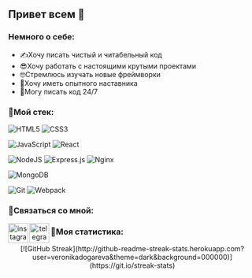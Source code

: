 ## Привет всем 👋
### Немного о себе:
- ✍Хочу писать чистый и читабельный код
- 😎Хочу работать с настоящими крутыми проектами
- 🤓Стремлюсь изучать новые фреймворки
- 👵Хочу иметь опытного наставника
- 👻Могу писать код 24/7
### 🔨Мой стек:
![HTML5](https://img.shields.io/badge/html5-%23E34F26.svg?style=for-the-badge&logo=html5&logoColor=white)
![CSS3](https://img.shields.io/badge/css3-%231572B6.svg?style=for-the-badge&logo=css3&logoColor=white)

![JavaScript](https://img.shields.io/badge/javascript-%23323330.svg?style=for-the-badge&logo=javascript&logoColor=%23F7DF1E)
![React](https://img.shields.io/badge/react-%2320232a.svg?style=for-the-badge&logo=react&logoColor=%2361DAFB)

![NodeJS](https://img.shields.io/badge/node.js-6DA55F?style=for-the-badge&logo=node.js&logoColor=white)
![Express.js](https://img.shields.io/badge/express.js-%23404d59.svg?style=for-the-badge&logo=express&logoColor=%2361DAFB)
![Nginx](https://img.shields.io/badge/nginx-%23009639.svg?style=for-the-badge&logo=nginx&logoColor=white)

![MongoDB](https://img.shields.io/badge/MongoDB-%234ea94b.svg?style=for-the-badge&logo=mongodb&logoColor=white)

![Git](https://img.shields.io/badge/git-%23F05033.svg?style=for-the-badge&logo=git&logoColor=white)
![Webpack](https://img.shields.io/badge/webpack-%238DD6F9.svg?style=for-the-badge&logo=webpack&logoColor=black)
<h3 align="left">🤙Связаться со мной:</h3>

<p align="center">
	<a href="https://www.instagram.com/veronikacumberbatch/" target="_blank"">
		<img align="left" src="https://w7.pngwing.com/pngs/822/208/png-transparent-instagram-application-icon-social-media-logo-symbol-insta-text-monochrome-social-media-marketing-thumbnail.png" alt="instagram" height="40" width="40" />
	</a>
	<a href="https://t.me/veronikacumberbatch" target="_blank">
		<img align="left" src="https://cdn.icon-icons.com/icons2/2699/PNG/512/telegram_tile_logo_icon_169640.png" alt="telegram" height="40" width="40" />
	</a>

### 📖Моя статистика:
<p align="center">
[![GitHub Streak](http://github-readme-streak-stats.herokuapp.com?user=veronikadogareva&theme=dark&background=000000)](https://git.io/streak-stats)
